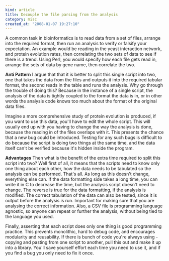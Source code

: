 ```yaml
--- 
kind: article
title: Decouple the file parsing from the analysis
category: misc
created_at: "2008-01-07 19:27:10"
---
```

A common task in bioinformatics is to read data from a set of files, arrange into the required format, then run an analysis to verify or falsify your expectation. An example would be reading in the yeast interaction network, and protein evolution rates, then correlating the two sets of data to see if there is a trend. Using Perl, you would specify how each file gets read in, arrange the sets of data by gene name, then correlate the two.

<!--more-->

<strong>Anti Pattern</strong>
I argue that that it is better to split this single script into two, one that takes the data from the files and outputs it into the required tabular format, the second reads in the table and runs the analysis. Why go through the trouble of doing this? Because in the instance of a single script, the analysis of the data is tightly coupled to the format the data is in, or in other words the analysis code knows too much about the format of the original data files.

Imagine a more comprehensive study of protein evolution is produced, if you want to use this data, you'll have to edit the whole script. This will usually end up with you having to change the way the analysis is done, because the reading in of the files overlaps with it. This presents the chance that a new bug could be introduced. Testing for any such bugs is difficult to do because the script is doing two things at the same time, and the data itself can't be verified because it's hidden inside the program.

<strong>Advantages</strong>
Then what is the benefit of the extra time required to split this script into two? Well first of all, it means that the scripts need to know only one thing about each other, how the data needs to be tabulated so the analysis can be performed. That's all. As long as this doesn't change, everything else can. If the data formatting side takes a long time, you can write it in C to decrease the time, but the analysis script doesn't need to change. The reverse is true for the data formatting, if the analysis is modified. The correct tabulation of the data can also be tested, since it is output before the analysis is run. Important for making sure that you are analysing the correct information. Also, a CSV file is programming language agnostic, so anyone can repeat or further the analysis, without being tied to the language you used.

Finally, asserting that each script does only one thing is good programming practice. This prevents monolithic, hard to debug code, and encourages modularity and reusability. If there is bunch of code you're always using - copying and pasting from one script to another, pull this out and make it up into a library. You'll save yourself effort each time you need to use it, and if you find a bug you only need to fix it once.
